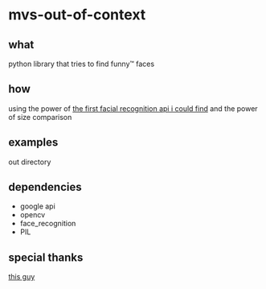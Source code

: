 # mvs-out-of-context

## what

python library that tries to find funny:tm: faces

## how

using the power of [the first facial recognition api i could find](https://github.com/ageitgey/face_recognition/) and the power of size comparison

## examples

out directory

## dependencies

- google api
- opencv
- face_recognition
- PIL

## special thanks

[this guy](https://github.com/seansamarov)
